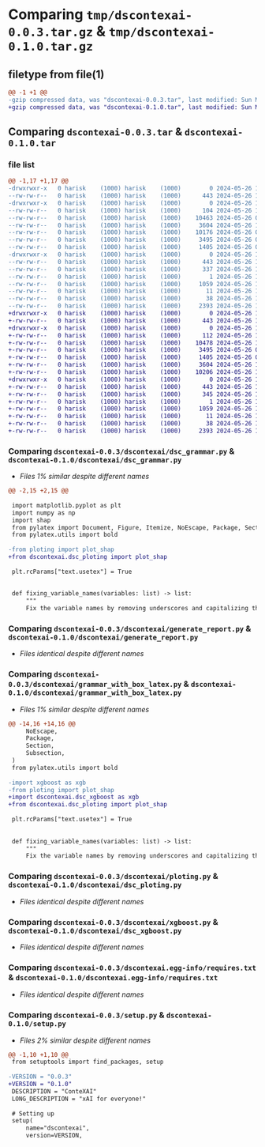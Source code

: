 # Comparing `tmp/dscontexai-0.0.3.tar.gz` & `tmp/dscontexai-0.1.0.tar.gz`

## filetype from file(1)

```diff
@@ -1 +1 @@
-gzip compressed data, was "dscontexai-0.0.3.tar", last modified: Sun May 26 13:56:05 2024, max compression
+gzip compressed data, was "dscontexai-0.1.0.tar", last modified: Sun May 26 13:57:54 2024, max compression
```

## Comparing `dscontexai-0.0.3.tar` & `dscontexai-0.1.0.tar`

### file list

```diff
@@ -1,17 +1,17 @@
-drwxrwxr-x   0 harisk    (1000) harisk    (1000)        0 2024-05-26 13:56:05.983088 dscontexai-0.0.3/
--rw-rw-r--   0 harisk    (1000) harisk    (1000)      443 2024-05-26 13:56:05.983088 dscontexai-0.0.3/PKG-INFO
-drwxrwxr-x   0 harisk    (1000) harisk    (1000)        0 2024-05-26 13:56:05.983088 dscontexai-0.0.3/dscontexai/
--rw-rw-r--   0 harisk    (1000) harisk    (1000)      104 2024-05-26 13:54:22.000000 dscontexai-0.0.3/dscontexai/__init__.py
--rw-rw-r--   0 harisk    (1000) harisk    (1000)    10463 2024-05-26 09:55:24.000000 dscontexai-0.0.3/dscontexai/dsc_grammar.py
--rw-rw-r--   0 harisk    (1000) harisk    (1000)     3604 2024-05-26 13:54:56.000000 dscontexai-0.0.3/dscontexai/generate_report.py
--rw-rw-r--   0 harisk    (1000) harisk    (1000)    10176 2024-05-26 09:38:15.000000 dscontexai-0.0.3/dscontexai/grammar_with_box_latex.py
--rw-rw-r--   0 harisk    (1000) harisk    (1000)     3495 2024-05-26 09:49:20.000000 dscontexai-0.0.3/dscontexai/ploting.py
--rw-rw-r--   0 harisk    (1000) harisk    (1000)     1405 2024-05-26 05:49:34.000000 dscontexai-0.0.3/dscontexai/xgboost.py
-drwxrwxr-x   0 harisk    (1000) harisk    (1000)        0 2024-05-26 13:56:05.983088 dscontexai-0.0.3/dscontexai.egg-info/
--rw-rw-r--   0 harisk    (1000) harisk    (1000)      443 2024-05-26 13:56:05.000000 dscontexai-0.0.3/dscontexai.egg-info/PKG-INFO
--rw-rw-r--   0 harisk    (1000) harisk    (1000)      337 2024-05-26 13:56:05.000000 dscontexai-0.0.3/dscontexai.egg-info/SOURCES.txt
--rw-rw-r--   0 harisk    (1000) harisk    (1000)        1 2024-05-26 13:56:05.000000 dscontexai-0.0.3/dscontexai.egg-info/dependency_links.txt
--rw-rw-r--   0 harisk    (1000) harisk    (1000)     1059 2024-05-26 13:56:05.000000 dscontexai-0.0.3/dscontexai.egg-info/requires.txt
--rw-rw-r--   0 harisk    (1000) harisk    (1000)       11 2024-05-26 13:56:05.000000 dscontexai-0.0.3/dscontexai.egg-info/top_level.txt
--rw-rw-r--   0 harisk    (1000) harisk    (1000)       38 2024-05-26 13:56:05.983088 dscontexai-0.0.3/setup.cfg
--rw-rw-r--   0 harisk    (1000) harisk    (1000)     2393 2024-05-26 13:55:47.000000 dscontexai-0.0.3/setup.py
+drwxrwxr-x   0 harisk    (1000) harisk    (1000)        0 2024-05-26 13:57:54.485668 dscontexai-0.1.0/
+-rw-rw-r--   0 harisk    (1000) harisk    (1000)      443 2024-05-26 13:57:54.481668 dscontexai-0.1.0/PKG-INFO
+drwxrwxr-x   0 harisk    (1000) harisk    (1000)        0 2024-05-26 13:57:54.481668 dscontexai-0.1.0/dscontexai/
+-rw-rw-r--   0 harisk    (1000) harisk    (1000)      112 2024-05-26 13:57:39.000000 dscontexai-0.1.0/dscontexai/__init__.py
+-rw-rw-r--   0 harisk    (1000) harisk    (1000)    10478 2024-05-26 13:57:24.000000 dscontexai-0.1.0/dscontexai/dsc_grammar.py
+-rw-rw-r--   0 harisk    (1000) harisk    (1000)     3495 2024-05-26 09:49:20.000000 dscontexai-0.1.0/dscontexai/dsc_ploting.py
+-rw-rw-r--   0 harisk    (1000) harisk    (1000)     1405 2024-05-26 05:49:34.000000 dscontexai-0.1.0/dscontexai/dsc_xgboost.py
+-rw-rw-r--   0 harisk    (1000) harisk    (1000)     3604 2024-05-26 13:54:56.000000 dscontexai-0.1.0/dscontexai/generate_report.py
+-rw-rw-r--   0 harisk    (1000) harisk    (1000)    10206 2024-05-26 13:57:37.000000 dscontexai-0.1.0/dscontexai/grammar_with_box_latex.py
+drwxrwxr-x   0 harisk    (1000) harisk    (1000)        0 2024-05-26 13:57:54.481668 dscontexai-0.1.0/dscontexai.egg-info/
+-rw-rw-r--   0 harisk    (1000) harisk    (1000)      443 2024-05-26 13:57:54.000000 dscontexai-0.1.0/dscontexai.egg-info/PKG-INFO
+-rw-rw-r--   0 harisk    (1000) harisk    (1000)      345 2024-05-26 13:57:54.000000 dscontexai-0.1.0/dscontexai.egg-info/SOURCES.txt
+-rw-rw-r--   0 harisk    (1000) harisk    (1000)        1 2024-05-26 13:57:54.000000 dscontexai-0.1.0/dscontexai.egg-info/dependency_links.txt
+-rw-rw-r--   0 harisk    (1000) harisk    (1000)     1059 2024-05-26 13:57:54.000000 dscontexai-0.1.0/dscontexai.egg-info/requires.txt
+-rw-rw-r--   0 harisk    (1000) harisk    (1000)       11 2024-05-26 13:57:54.000000 dscontexai-0.1.0/dscontexai.egg-info/top_level.txt
+-rw-rw-r--   0 harisk    (1000) harisk    (1000)       38 2024-05-26 13:57:54.485668 dscontexai-0.1.0/setup.cfg
+-rw-rw-r--   0 harisk    (1000) harisk    (1000)     2393 2024-05-26 13:57:44.000000 dscontexai-0.1.0/setup.py
```

### Comparing `dscontexai-0.0.3/dscontexai/dsc_grammar.py` & `dscontexai-0.1.0/dscontexai/dsc_grammar.py`

 * *Files 1% similar despite different names*

```diff
@@ -2,15 +2,15 @@
 
 import matplotlib.pyplot as plt
 import numpy as np
 import shap
 from pylatex import Document, Figure, Itemize, NoEscape, Package, Section, Subsection
 from pylatex.utils import bold
 
-from ploting import plot_shap
+from dscontexai.dsc_ploting import plot_shap
 
 plt.rcParams["text.usetex"] = True
 
 
 def fixing_variable_names(variables: list) -> list:
     """
     Fix the variable names by removing underscores and capitalizing the first letter of each word.
```

### Comparing `dscontexai-0.0.3/dscontexai/generate_report.py` & `dscontexai-0.1.0/dscontexai/generate_report.py`

 * *Files identical despite different names*

### Comparing `dscontexai-0.0.3/dscontexai/grammar_with_box_latex.py` & `dscontexai-0.1.0/dscontexai/grammar_with_box_latex.py`

 * *Files 1% similar despite different names*

```diff
@@ -14,16 +14,16 @@
     NoEscape,
     Package,
     Section,
     Subsection,
 )
 from pylatex.utils import bold
 
-import xgboost as xgb
-from ploting import plot_shap
+import dscontexai.dsc_xgboost as xgb
+from dscontexai.dsc_ploting import plot_shap
 
 plt.rcParams["text.usetex"] = True
 
 
 def fixing_variable_names(variables: list) -> list:
     """
     Fix the variable names by removing underscores and capitalizing the first letter of each word.
```

### Comparing `dscontexai-0.0.3/dscontexai/ploting.py` & `dscontexai-0.1.0/dscontexai/dsc_ploting.py`

 * *Files identical despite different names*

### Comparing `dscontexai-0.0.3/dscontexai/xgboost.py` & `dscontexai-0.1.0/dscontexai/dsc_xgboost.py`

 * *Files identical despite different names*

### Comparing `dscontexai-0.0.3/dscontexai.egg-info/requires.txt` & `dscontexai-0.1.0/dscontexai.egg-info/requires.txt`

 * *Files identical despite different names*

### Comparing `dscontexai-0.0.3/setup.py` & `dscontexai-0.1.0/setup.py`

 * *Files 2% similar despite different names*

```diff
@@ -1,10 +1,10 @@
 from setuptools import find_packages, setup
 
-VERSION = "0.0.3"
+VERSION = "0.1.0"
 DESCRIPTION = "ConteXAI"
 LONG_DESCRIPTION = "xAI for everyone!"
 
 # Setting up
 setup(
     name="dscontexai",
     version=VERSION,
```

